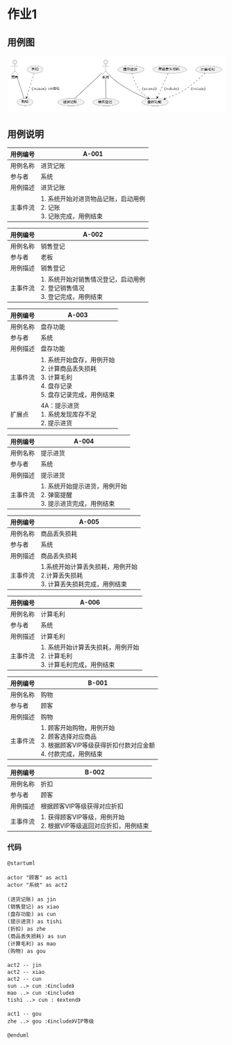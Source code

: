# 作业1

## 用例图

![img](./用例图.png "233")

## 用例说明

| 用例编号 | A-001                                                                       |
| -------- | --------------------------------------------------------------------------- |
| 用例名称 | 进货记账                                                                    |
| 参与者   | 系统                                                                        |
| 用例描述 | 进货记账                                                                    |
| 主事件流 | 1. 系统开始对进货物品记账，启动用例<br />2. 记账<br />3. 记账完成，用例结束 |

| 用例编号 | A-002                                                                               |
| -------- | ----------------------------------------------------------------------------------- |
| 用例名称 | 销售登记                                                                            |
| 参与者   | 老板                                                                                |
| 用例描述 | 销售登记                                                                            |
| 主事件流 | 1. 系统开始对销售情况登记，启动用例<br />2. 登记销售情况<br />3. 登记完成，用例结束 |

| 用例编号 | A-003                                                                                                               |
| -------- | ------------------------------------------------------------------------------------------------------------------- |
| 用例名称 | 盘存功能                                                                                                            |
| 参与者   | 系统                                                                                                                |
| 用例描述 | 盘存功能                                                                                                            |
| 主事件流 | 1. 系统开始盘存，用例开始<br />2. 计算商品丢失损耗<br />3. 计算毛利<br />4. 盘存记录<br />5. 盘存记录完成，用例结束 |
| 扩展点   | 4A：提示进货<br />1. 系统发现库存不足<br />2. 提示进货                                                              |

| 用例编号 | A-004                                                                         |
| -------- | ----------------------------------------------------------------------------- |
| 用例名称 | 提示进货                                                                      |
| 参与者   | 系统                                                                          |
| 用例描述 | 提示进货                                                                      |
| 主事件流 | 1. 系统开始提示进货，用例开始<br />2. 弹窗提醒<br />3. 提示进货完成，用例结束 |

| 用例编号 | A-005                                                                                   |
| -------- | --------------------------------------------------------------------------------------- |
| 用例名称 | 商品丢失损耗                                                                            |
| 参与者   | 系统                                                                                    |
| 用例描述 | 商品丢失损耗                                                                            |
| 主事件流 | 1.系统开始计算丢失损耗，用例开始<br />2.计算丢失损耗<br />3. 计算丢失损耗完成，用例结束 |

| 用例编号 | A-006                                                                             |
| -------- | --------------------------------------------------------------------------------- |
| 用例名称 | 计算毛利                                                                          |
| 参与者   | 系统                                                                              |
| 用例描述 | 计算毛利                                                                          |
| 主事件流 | 1. 系统开始计算丢失损耗，用例开始<br />2. 计算毛利<br />3. 计算毛利完成，用例结束 |

| 用例编号 | B-001                                                                                                                     |
| -------- | ------------------------------------------------------------------------------------------------------------------------- |
| 用例名称 | 购物                                                                                                                      |
| 参与者   | 顾客                                                                                                                      |
| 用例描述 | 购物                                                                                                                      |
| 主事件流 | 1. 顾客开始购物，用例开始<br />2. 顾客选择对应商品<br />3. 根据顾客VIP等级获得折扣付款对应金额<br />4. 付款完成，用例结束 |

| 用例编号 | B-002                                                                  |
| -------- | ---------------------------------------------------------------------- |
| 用例名称 | 折扣                                                                   |
| 参与者   | 顾客                                                                   |
| 用例描述 | 根据顾客VIP等级获得对应折扣                                            |
| 主事件流 | 1. 获得顾客VIP等级，用例开始<br />2. 根据VIP等级返回对应折扣，用例结束 |

### 代码

```plantuml
@startuml

actor "顾客" as act1
actor "系统" as act2

(进货记账) as jin
(销售登记) as xiao
(盘存功能) as cun
(提示进货) as tishi
(折扣) as zhe
(商品丢失损耗) as sun
(计算毛利) as mao
(购物) as gou

act2 -- jin
act2 -- xiao
act2 -- cun
sun ..> cun :《include》
mao ..> cun :《include》
tishi ..> cun : 《extend》

act1 -- gou
zhe ..> gou :《include》VIP等级

@enduml
```
